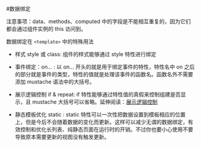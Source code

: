 #数据绑定

注意事项：data、methods、computed 中的字段是不能相互重复的，因为它们都会通过组件实例的 this 访问到。

数据绑定在 `<template>` 中的特殊用法

* 样式 style 或 class: 
    组件的样式能够通过 style 特性进行绑定

* 事件绑定：on... :
    以 on... 开头的就是用于绑定事件的特性，特性名中 on 之后的部分就是事件的类型，特性的值就是处理该事件的函数名。函数名外不需要添加 mustache 语法中的大括号。

* 展示逻辑控制 if & repeat: 
    if 特性能够通过特性值的真假来控制组建是否显示，且 mustache 大括号可以省略。延伸阅读：[展示逻辑控制](http://alibaba.github.io/weex/cn/doc/syntax/display-logic.html)
   
* 静态模板优化 static : static 特性可以一次性把数据设置到模板相应的位置上，但是今后不会随着数据的变化而更新。这样可以减少无谓的数据绑定，有效控制和优化长列表、纯静态页面在运行时的开销。不过你也要小心使用不要导致原本需要更新的视图没有触发更新。

